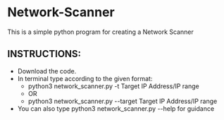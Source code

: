 # Network-Scanner
This is a simple python program for creating a Network Scanner
## INSTRUCTIONS:
 * Download the code.
 * In terminal type according to the given format:
    * python3 network_scanner.py -t Target IP Address/IP range
    * OR
    * python3 network_scanner.py --target Target IP Address/IP range
 * You can also type python3 network_scanner.py --help for guidance 
